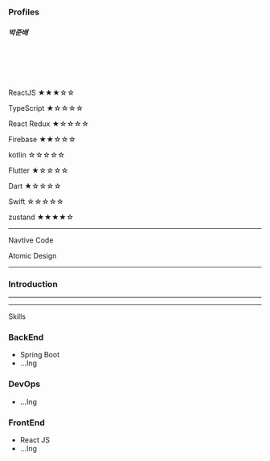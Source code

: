 ### Profiles 

##### 박준배  

<br>

<br><br>

ReactJS ★★★☆☆

TypeScript ★☆☆☆☆

React Redux ★☆☆☆☆
 
Firebase ★★☆☆☆

kotlin ☆☆☆☆☆

Flutter ★☆☆☆☆

Dart ★☆☆☆☆

Swift ☆☆☆☆☆

zustand ★★★★☆




***

Navtive Code

Atomic Design


***

### Introduction







***


***
Skills

### BackEnd 

- Spring Boot
- ...Ing

### DevOps

- ...Ing

### FrontEnd

- React JS
- ...Ing


<br>
